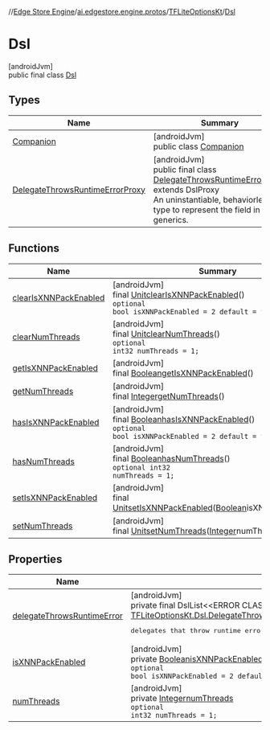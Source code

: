 //[Edge Store Engine](../../../../index.md)/[ai.edgestore.engine.protos](../../index.md)/[TFLiteOptionsKt](../index.md)/[Dsl](index.md)

# Dsl

[androidJvm]\
public final class [Dsl](index.md)

## Types

| Name | Summary |
|---|---|
| [Companion](-companion/index.md) | [androidJvm]<br>public class [Companion](-companion/index.md) |
| [DelegateThrowsRuntimeErrorProxy](-delegate-throws-runtime-error-proxy/index.md) | [androidJvm]<br>public final class [DelegateThrowsRuntimeErrorProxy](-delegate-throws-runtime-error-proxy/index.md) extends DslProxy<br>An uninstantiable, behaviorless type to represent the field in generics. |

## Functions

| Name | Summary |
|---|---|
| [clearIsXNNPackEnabled](clear-is-x-n-n-pack-enabled.md) | [androidJvm]<br>final [Unit](https://kotlinlang.org/api/latest/jvm/stdlib/kotlin/-unit/index.html)[clearIsXNNPackEnabled](clear-is-x-n-n-pack-enabled.md)()<br><code>optional bool isXNNPackEnabled = 2 default = false;</code> |
| [clearNumThreads](clear-num-threads.md) | [androidJvm]<br>final [Unit](https://kotlinlang.org/api/latest/jvm/stdlib/kotlin/-unit/index.html)[clearNumThreads](clear-num-threads.md)()<br><code>optional int32 numThreads = 1;</code> |
| [getIsXNNPackEnabled](get-is-x-n-n-pack-enabled.md) | [androidJvm]<br>final [Boolean](https://developer.android.com/reference/kotlin/java/lang/Boolean.html)[getIsXNNPackEnabled](get-is-x-n-n-pack-enabled.md)() |
| [getNumThreads](get-num-threads.md) | [androidJvm]<br>final [Integer](https://developer.android.com/reference/kotlin/java/lang/Integer.html)[getNumThreads](get-num-threads.md)() |
| [hasIsXNNPackEnabled](has-is-x-n-n-pack-enabled.md) | [androidJvm]<br>final [Boolean](https://developer.android.com/reference/kotlin/java/lang/Boolean.html)[hasIsXNNPackEnabled](has-is-x-n-n-pack-enabled.md)()<br><code>optional bool isXNNPackEnabled = 2 default = false;</code> |
| [hasNumThreads](has-num-threads.md) | [androidJvm]<br>final [Boolean](https://developer.android.com/reference/kotlin/java/lang/Boolean.html)[hasNumThreads](has-num-threads.md)()<br><code>optional int32 numThreads = 1;</code> |
| [setIsXNNPackEnabled](set-is-x-n-n-pack-enabled.md) | [androidJvm]<br>final [Unit](https://kotlinlang.org/api/latest/jvm/stdlib/kotlin/-unit/index.html)[setIsXNNPackEnabled](set-is-x-n-n-pack-enabled.md)([Boolean](https://developer.android.com/reference/kotlin/java/lang/Boolean.html)isXNNPackEnabled) |
| [setNumThreads](set-num-threads.md) | [androidJvm]<br>final [Unit](https://kotlinlang.org/api/latest/jvm/stdlib/kotlin/-unit/index.html)[setNumThreads](set-num-threads.md)([Integer](https://developer.android.com/reference/kotlin/java/lang/Integer.html)numThreads) |

## Properties

| Name | Summary |
|---|---|
| [delegateThrowsRuntimeError](index.md#-29612742%2FProperties%2F-89531115) | [androidJvm]<br>private final DslList&lt;&lt;ERROR CLASS&gt;, [TFLiteOptionsKt.Dsl.DelegateThrowsRuntimeErrorProxy](-delegate-throws-runtime-error-proxy/index.md)&gt;[delegateThrowsRuntimeError](index.md#-29612742%2FProperties%2F-89531115)<br><pre> delegates that throw runtime errors while running the model </pre> |
| [isXNNPackEnabled](index.md#2063678978%2FProperties%2F-89531115) | [androidJvm]<br>private [Boolean](https://developer.android.com/reference/kotlin/java/lang/Boolean.html)[isXNNPackEnabled](index.md#2063678978%2FProperties%2F-89531115)<br><code>optional bool isXNNPackEnabled = 2 default = false;</code> |
| [numThreads](index.md#-238768263%2FProperties%2F-89531115) | [androidJvm]<br>private [Integer](https://developer.android.com/reference/kotlin/java/lang/Integer.html)[numThreads](index.md#-238768263%2FProperties%2F-89531115)<br><code>optional int32 numThreads = 1;</code> |
